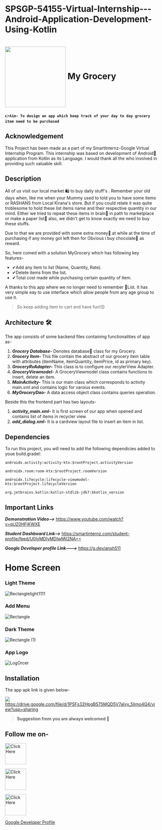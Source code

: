 # SPSGP-54155-Virtual-Internship---Android-Application-Development-Using-Kotlin


# <img src="https://user-images.githubusercontent.com/92860846/191802601-ba7ed87b-2e9f-46db-a645-c7c1cf9d4ef9.gif" align="center" height="200" width= "200"> My Grocery


#### ```👉Aim- To design an app which keep track of your day to day grocery item need to be purchased  ```

## Acknowledgement

<p>This Project has been made as a part of my SmartInternz-Google Virtual Internship Program. This internship was based on development of Android📲 application from Kotlin as its Language. I would thank all the who involved in providing such valuable skill.</p>


## Description

All of us visit our local market 🛍 to buy daily stuff's .
Remember your old days when, like me when your Mummy used to told you to have some items or RASHANS 
from Local Kirana's store. But if you could relate it was quite troblesome to hold these list items name and their respective quantity in 
our mind. Either we tried to repeat these items in brain🤔 in path  to marketplace or make a paper list📝 also, we didn't get to know exactly we need to buy these stuffs.
   
Due to that we are provided with some extra money🤑 at while at the time of purchasing if any money got left then for Obvious i buy chocolate🍫 as reward.

So, here comed with a solution MyGrocery which has following key features-
- ✔Add any item to list (Name, Quantity, Rate).
- ✔Delete items from the list.
- ✔Total cost made while purchasing certain quantity of item.
  

A thanks to this app where we no longer need to remember 🍓List. It has very simple eay to use interface which allow people from any age group to use it.

>So keep adding item to cart and have fun!😊
  
  
## Architecture 🛠
The app consists of some backend files containing functionalities of app as-
1.  ***Grocery Database-*** Denotes database💾 class for my Grocery. 
2. ***Grocery Item-*** This file contain the abstract of our grocery item table with attributes (itemName, itemQuantity, itemPrice, id as primary key).
3. ***GroceryRvAdapter-*** This class is to configure our recylerView Adapter.
4. ***GroceryViewmodel-*** A GroceryViewmodel class contains functions to insert, delete an item.
5. ***MainActivity-*** This is our main class which corresponds to activity main.xml and contains logic for varoius events.
6. ***MyGroceryDao-*** A data access object class contains queries operation.
  

Beside this the frontend part has two layouts-
1. ***activity_main.xml-*** It is first screen of our app when opened and contains list of items in recycler view.
2. ***add_dialog.xml-*** It is a cardview layout file to insert an item in list.


## Dependencies

To run this project, you will need to add the following dependicies added to youe build.gradel:

`androidx.activity:activity-ktx:$rootProject.activityVersion`

`androidx.room:room-ktx:$rootProject.roomVersion`

`androidx.lifecycle:lifecycle-viewmodel-ktx:$rootProject.lifecycleVersion`

`org.jetbrains.kotlin:kotlin-stdlib-jdk7:$kotlin_version`


## Important Links

***Demonstration Video-->*** https://www.youtube.com/watch?v=qUZ0HFiKWXE

***Student Dashboard Link-->*** https://smartinternz.com/student-profile/feed/U0IyMDIyMDIwMjI2NA==

***Google Developer profile Link--->*** https://g.dev/ansh511


# Home Screen

### Light Theme

![Rectanglelight1111](https://user-images.githubusercontent.com/92860846/191759417-903e242f-1944-4c8b-b3c3-7aa713d6fce7.png)


### Add Menu

![Rectangle](https://user-images.githubusercontent.com/92860846/191756351-20eb8b04-881e-422c-a1b8-1568c7f58ef0.png)


### Dark Theme

![Rectangle (1)](https://user-images.githubusercontent.com/92860846/191756438-b178ae64-fe93-480a-8904-fc399304820b.png)

    
 ### App Logo
![LogOrcer](https://user-images.githubusercontent.com/92860846/191771785-c38fee9f-a4ad-4533-a7fa-c60fd7135ef6.jpg)


## Installation

The app apk link is given below-
  
  
<img src= "https://user-images.githubusercontent.com/92860846/191797988-e69ca0aa-4917-47a5-990c-dabdc89406b8.png" valign="middle">https://drive.google.com/file/d/1PSFs32HpgB575MQD5V7aIvy_5limo4Q4/view?usp=sharing

 > __Suggestion from you are always welcomed 👦__
  
## Follow me on-

  
 <a href="https://www.linkedin.com/in/ansh-vikalp-37233a19b/"><img src="https://user-images.githubusercontent.com/92860846/191795057-575124fd-94e3-4aeb-a6d0-c0163ab43d09.gif" title="Click Here" height="70" width="70"></a><br>
 
  <a href="https://github.com/Ansh-Vikalp"><img src="https://user-images.githubusercontent.com/92860846/191797287-690e6162-31f6-40bc-be7c-95bd2f1bc766.gif" title="Click Here" height="70" width="70"></a><br>
  
  
  <a href="https://stackoverflow.com/users/16648142/ansh-vikalp"><img src="https://user-images.githubusercontent.com/92860846/192088574-083eb65b-2d20-41c2-8cb4-41ad76d1b9f4.gif" title="Click Here" height="70" width="70"></a><br>
  
 <a href="https://g.dev/ansh511">Google Developer Profile</a><br>




